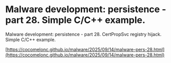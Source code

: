 # Malware development: persistence - part 28. Simple C/C++ example. 

Malware development: persistence - part 28. CertPropSvc registry hijack. Simple C/C++ example.     

[https://cocomelonc.github.io/malware/2025/09/14/malware-pers-28.html](https://cocomelonc.github.io/malware/2025/09/14/malware-pers-28.html)